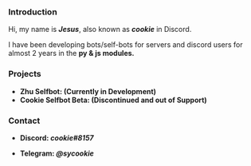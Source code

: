 <h3>Introduction</h3>

Hi, my name is <b><i>Jesus</i></b>, also known as <b><i>cookie</i></b> in Discord.

I have been developing bots/self-bots for servers and discord users for almost 2 years in the <b>py & js<b> modules.

<h3>Projects</h3>

- <a hreft="https://github.com/sycookie/zhu-selfbot">Zhu Selfbot:</a> (Currently in Development)
- Cookie Selfbot Beta: (Discontinued and out of Support)

<h3>Contact</h3>

- <b>Discord:</b> <i>cookie#8157</i>

- <b>Telegram:</b> <i>@sycookie</i>
